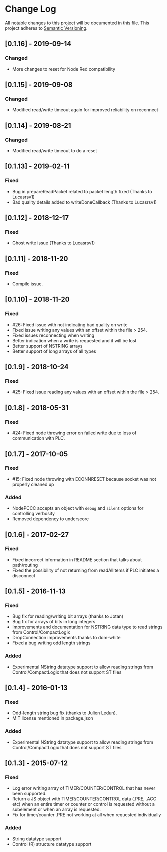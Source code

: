 # Change Log
All notable changes to this project will be documented in this file.
This project adheres to [Semantic Versioning](http://semver.org/).

## [0.1.16] - 2019-09-14
### Changed
- More changes to reset for Node Red compatibility

## [0.1.15] - 2019-09-08
### Changed
- Modified read/write timeout again for improved reliability on reconnect

## [0.1.14] - 2019-08-21
### Changed
- Modified read/write timeout to do a reset

## [0.1.13] - 2019-02-11
### Fixed
- Bug in prepareReadPacket related to packet length fixed (Thanks to Lucasrsv1)
- Bad quality details added to writeDoneCallback (Thanks to Lucasrsv1)

## [0.1.12] - 2018-12-17
### Fixed
- Ghost write issue (Thanks to Lucasrsv1)

## [0.1.11] - 2018-11-20
### Fixed
- Compile issue.

## [0.1.10] - 2018-11-20
### Fixed
- #26: Fixed issue with not indicating bad quality on write
- Fixed issue writing any values with an offset within the file > 254.
- Fixed issues reconnecting when writing
- Better indication when a write is requested and it will be lost
- Better support of NSTRING arrays
- Better support of long arrays of all types

## [0.1.9] - 2018-10-24
### Fixed
- #25: Fixed issue reading any values with an offset within the file > 254.

## [0.1.8] - 2018-05-31
### Fixed
- #24: Fixed node throwing error on failed write due to loss of communication with PLC.

## [0.1.7] - 2017-10-05
### Fixed
- #15: Fixed node throwing with ECONNRESET because socket was not properly cleaned up

### Added
 - NodePCCC accepts an object with `debug` and `silent` options for controlling verbosity
 - Removed dependency to underscore

## [0.1.6] - 2017-02-27
### Fixed
- Fixed incorrect information in README section that talks about path/routing
- Fixed the possibility of not returning from readAllItems if PLC initiates a disconnect

## [0.1.5] - 2016-11-13
### Fixed
- Bug fix for reading/writing bit arrays (thanks to Jotan)
- Bug fix for arrays of bits in long integers
- Improvements and documentation for NSTRING data type to read strings from Control/CompactLogix
- DropConnection improvements thanks to dom-white
- Fixed a bug writing odd length strings

### Added
- Experimental NString datatype support to allow reading strings from Control/CompactLogix that does not support ST files

## [0.1.4] - 2016-01-13
### Fixed
- Odd-length string bug fix (thanks to Julien Ledun).
- MIT license mentioned in package.json

### Added
- Experimental NString datatype support to allow reading strings from Control/CompactLogix that does not support ST files

## [0.1.3] - 2015-07-12
### Fixed
- Log error writing array of TIMER/COUNTER/CONTROL that has never been supported.
- Return a JS object with TIMER/COUNTER/CONTROL data (.PRE, .ACC etc) when an entire timer or counter or control is requested without a subelement or when an array is requested.
- Fix for timer/counter .PRE not working at all when requested individually

### Added
- String datatype support
- Control (R) structure datatype support

